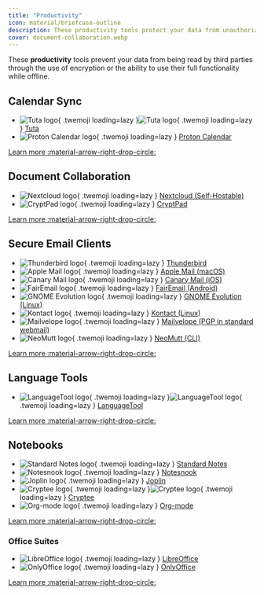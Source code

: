```yaml
---
title: "Productivity"
icon: material/briefcase-outline
description: These productivity tools protect your data from unauthorized access by service providers.
cover: document-collaboration.webp
---
```

These **productivity** tools prevent your data from being read by third parties through the use of encryption or the ability to use their full functionality while offline.

## Calendar Sync

<div class="grid cards" markdown>

- ![Tuta logo](../assets/img/email/tuta.svg#only-light){ .twemoji loading=lazy }![Tuta logo](../assets/img/email/tuta-dark.svg#only-dark){ .twemoji loading=lazy } [Tuta](calendar.md#tuta)
- ![Proton Calendar logo](../assets/img/calendar/proton-calendar.svg){ .twemoji loading=lazy } [Proton Calendar](calendar.md#proton-calendar)

</div>

[Learn more :material-arrow-right-drop-circle:](calendar.md)

## Document Collaboration

<div class="grid cards" markdown>

- ![Nextcloud logo](../assets/img/document-collaboration/nextcloud.svg){ .twemoji loading=lazy } [Nextcloud (Self-Hostable)](document-collaboration.md#nextcloud)
- ![CryptPad logo](../assets/img/document-collaboration/cryptpad.svg){ .twemoji loading=lazy } [CryptPad](document-collaboration.md#cryptpad)

</div>

[Learn more :material-arrow-right-drop-circle:](document-collaboration.md)

## Secure Email Clients

<div class="grid cards" markdown>

- ![Thunderbird logo](../assets/img/email-clients/thunderbird.svg){ .twemoji loading=lazy } [Thunderbird](email-clients.md#thunderbird)
- ![Apple Mail logo](../assets/img/email-clients/applemail.png){ .twemoji loading=lazy } [Apple Mail (macOS)](email-clients.md#apple-mail-macos)
- ![Canary Mail logo](../assets/img/email-clients/canarymail.svg){ .twemoji loading=lazy } [Canary Mail (iOS)](email-clients.md#canary-mail-ios)
- ![FairEmail logo](../assets/img/email-clients/fairemail.svg){ .twemoji loading=lazy } [FairEmail (Android)](email-clients.md#fairemail-android)
- ![GNOME Evolution logo](../assets/img/email-clients/evolution.svg){ .twemoji loading=lazy } [GNOME Evolution (Linux)](email-clients.md#gnome-evolution-gnome)
- ![Kontact logo](../assets/img/email-clients/kontact.svg){ .twemoji loading=lazy } [Kontact (Linux)](email-clients.md#kontact-kde)
- ![Mailvelope logo](../assets/img/email-clients/mailvelope.svg){ .twemoji loading=lazy } [Mailvelope (PGP in standard webmail)](email-clients.md#mailvelope-browser)
- ![NeoMutt logo](../assets/img/email-clients/mutt.svg){ .twemoji loading=lazy } [NeoMutt (CLI)](email-clients.md#neomutt-cli)

</div>

[Learn more :material-arrow-right-drop-circle:](email-clients.md)

## Language Tools

<div class="grid cards" markdown>

- ![LanguageTool logo](../assets/img/language-tools/languagetool.svg#only-light){ .twemoji loading=lazy }![LanguageTool logo](../assets/img/language-tools/languagetool-dark.svg#only-dark){ .twemoji loading=lazy } [LanguageTool](language-tools.md#languagetool)

</div>

[Learn more :material-arrow-right-drop-circle:](language-tools.md)

## Notebooks

<div class="grid cards" markdown>

- ![Standard Notes logo](../assets/img/notebooks/standard-notes.svg){ .twemoji loading=lazy } [Standard Notes](notebooks.md#standard-notes)
- ![Notesnook logo](../assets/img/notebooks/notesnook.svg){ .twemoji loading=lazy } [Notesnook](notebooks.md#notesnook)
- ![Joplin logo](../assets/img/notebooks/joplin.svg){ .twemoji loading=lazy } [Joplin](notebooks.md#joplin)
- ![Cryptee logo](../assets/img/notebooks/cryptee.svg#only-light){ .twemoji loading=lazy }![Cryptee logo](../assets/img/notebooks/cryptee-dark.svg#only-dark){ .twemoji loading=lazy } [Cryptee](notebooks.md#cryptee)
- ![Org-mode logo](../assets/img/notebooks/org-mode.svg){ .twemoji loading=lazy } [Org-mode](notebooks.md#org-mode)

</div>

[Learn more :material-arrow-right-drop-circle:](notebooks.md)

### Office Suites

<div class="grid cards" markdown>

- ![LibreOffice logo](../assets/img/office-suites/libreoffice.svg){ .twemoji loading=lazy } [LibreOffice](office-suites.md#libreoffice)
- ![OnlyOffice logo](../assets/img/office-suites/onlyoffice.svg){ .twemoji loading=lazy } [OnlyOffice](office-suites.md#onlyoffice)

</div>

[Learn more :material-arrow-right-drop-circle:](office-suites.md)
